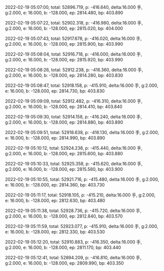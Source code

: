 2022-02-19 05:07:00, total: 52896.719, p: -416.640, delta:16.000 手, g:2.000, e: 16.000, b: -128.000, ep: 2814.480, bp: 403.890

2022-02-19 05:07:22, total: 52902.318, p: -416.980, delta:16.000 手, g:2.000, e: 16.000, b: -128.000, ep: 2815.020, bp: 404.000

2022-02-19 05:07:43, total: 52917.678, p: -416.020, delta:16.000 手, g:2.000, e: 16.000, b: -128.000, ep: 2815.900, bp: 403.990

2022-02-19 05:08:04, total: 52916.718, p: -416.000, delta:16.000 手, g:2.000, e: 16.000, b: -128.000, ep: 2815.920, bp: 403.990

2022-02-19 05:08:26, total: 52912.238, p: -416.360, delta:16.000 手, g:2.000, e: 16.000, b: -128.000, ep: 2814.280, bp: 403.830

2022-02-19 05:08:47, total: 52918.158, p: -415.910, delta:16.000 手, g:2.000, e: 16.000, b: -128.000, ep: 2814.730, bp: 403.830

2022-02-19 05:09:09, total: 52912.482, p: -416.310, delta:16.000 手, g:2.000, e: 16.000, b: -128.000, ep: 2814.410, bp: 403.840

2022-02-19 05:09:30, total: 52914.158, p: -416.240, delta:16.000 手, g:2.000, e: 16.000, b: -128.000, ep: 2814.880, bp: 403.890

2022-02-19 05:09:51, total: 52918.638, p: -416.130, delta:16.000 手, g:2.000, e: 16.000, b: -128.000, ep: 2814.990, bp: 403.890

2022-02-19 05:10:12, total: 52924.238, p: -415.440, delta:16.000 手, g:2.000, e: 16.000, b: -128.000, ep: 2815.600, bp: 403.880

2022-02-19 05:10:33, total: 52925.358, p: -415.620, delta:16.000 手, g:2.000, e: 16.000, b: -128.000, ep: 2815.580, bp: 403.900

2022-02-19 05:10:55, total: 52921.716, p: -415.480, delta:16.000 手, g:2.000, e: 16.000, b: -128.000, ep: 2814.360, bp: 403.730

2022-02-19 05:11:17, total: 52918.105, p: -415.210, delta:16.000 手, g:2.000, e: 16.000, b: -128.000, ep: 2812.630, bp: 403.480

2022-02-19 05:11:38, total: 52928.736, p: -415.720, delta:16.000 手, g:2.000, e: 16.000, b: -128.000, ep: 2812.840, bp: 403.570

2022-02-19 05:11:59, total: 52923.077, p: -415.910, delta:16.000 手, g:2.000, e: 16.000, b: -128.000, ep: 2812.330, bp: 403.530

2022-02-19 05:12:20, total: 52910.883, p: -416.350, delta:16.000 手, g:2.000, e: 16.000, b: -128.000, ep: 2811.170, bp: 403.440

2022-02-19 05:12:41, total: 52894.209, p: -416.810, delta:16.000 手, g:2.000, e: 16.000, b: -128.000, ep: 2809.990, bp: 403.350